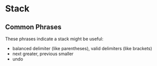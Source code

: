 # Stack

## Common Phrases

These phrases indicate a stack might be useful:

- balanced delimiter (like parentheses), valid delimiters (like brackets)
- next greater, previous smaller
- undo
